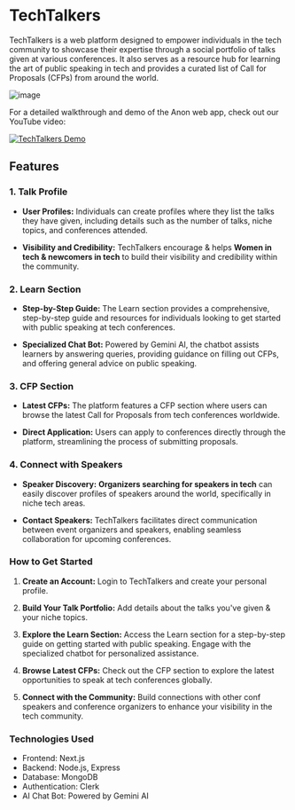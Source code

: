 # TechTalkers

TechTalkers is a web platform designed to empower individuals in the tech community to showcase their expertise through a social portfolio of talks given at various conferences. It also serves as a resource hub for learning the art of public speaking in tech and provides a curated list of Call for Proposals (CFPs) from around the world.

![image](https://go-file.s3.eu-north-1.amazonaws.com/Screenshot%20from%202024-07-21%2022-14-11.png?response-content-disposition=inline&X-Amz-Security-Token=IQoJb3JpZ2luX2VjEIj%2F%2F%2F%2F%2F%2F%2F%2F%2F%2FwEaCmV1LW5vcnRoLTEiRzBFAiA2W48zeLUtHCS6dWMmkzOze2Cqt2SyiDu7w%2FxzV1ooxwIhAO1lUY9Q9f99rpBUZAFfP3aSmgRtl5YQVXCRlGjgoyMNKuQCCGEQABoMNzMwMzM1NDc3MTU4Igw3Dv%2B%2F9IGwzkYWfzoqwQKvi1DQwdfZFhgFhUlLQTa83Ns9Jejyu%2FUnPnjMg2nyKuty6CBJKDtRD4Ho0kiggoPzXEeoMhXlzRTHda%2BmJjKlBtSfvKS%2BxAdpluWrPRSHzPHfoeDIbeONDboAw95%2ButzeD1t25yixmrr5s5qCYiGWmP8PSGWbJDNg7cGiT2BRCjoDjTeARjGA%2FxdYyl3%2B%2Ffz9eHynRjnlvP0TlFULIgrS75yt6EaEyXByp46J3ltdlgKblMUFls1mH6zfvxqzLgKAwGhU69X1ONmTPP9LyKq2duBowvJX1ULFfGjOC3qprW6osYMZF04Ci06jVA72Zf5AsLZpAeGWAtna25nKJVKwx7c%2F1xVGbF2dS79VrG%2FUtrUCf4EAeHt5UpKi%2FnumgIAOToUvyqudltVKfgXmEaOQdO%2BJM6xhnMzuL92laPRxyYsw2uH0tAY6swLjiyQtJXaOHUrUdiDaQ%2F1Nrk2ajpKkeVnuspYZRnrI%2FKZXmdneqFebYBmn1nvPldJm7RX0R3pbq%2BGdxsFIGS27TMBv6sAXfb9H5LH5pEd2zXc%2BOr%2BL2Y5MIr3AOQvUROA1ZLV5HSq2w%2BknDZS7cRWKHmXdrXDMkDpTewg3g4%2B1I2OdQXtmbUH5ScdCkPbcnJTLqLyQEGB9PMKDS8zH%2BFT784mftj4ffbStdh%2B%2FrZT78Id3p%2FSiMpZiOMpeM5N5oGGoPzJndEGOrDGdgr4uTgg7dttboRINdqrcFKUp504t4ewWpOLcMO5kr4SPoEDdxLAH0rJiSf2tRki1CLCpBJWWCSlzHKJahaZnOTradEisDLRUcZaQ8pWeXAWORw%2BTg0LyRyjOBrMkkqdndTLpZMAh9OlY&X-Amz-Algorithm=AWS4-HMAC-SHA256&X-Amz-Date=20240721T164455Z&X-Amz-SignedHeaders=host&X-Amz-Expires=300&X-Amz-Credential=ASIA2UC3C7WTCNIU7TK3%2F20240721%2Feu-north-1%2Fs3%2Faws4_request&X-Amz-Signature=cf10616e8f407fad464ace0d4b10b31619fb33d5ce87497a9db8d0c92464e316)

For a detailed walkthrough and demo of the Anon web app, check out our YouTube video:

[![TechTalkers Demo]()](https://youtu.be/Z-Dt9u02Fpo?si=oj4TQQW84p5iUemT)


## Features

### 1. Talk Profile

- **User Profiles:** Individuals can create profiles where they list the talks they have given, including details such as the number of talks, niche topics, and conferences attended.

- **Visibility and Credibility:** TechTalkers encourage & helps **Women in tech & newcomers in tech** to build their visibility and credibility within the community.

### 2. Learn Section

- **Step-by-Step Guide:** The Learn section provides a comprehensive, step-by-step guide and resources for individuals looking to get started with public speaking at tech conferences.

- **Specialized Chat Bot:** Powered by Gemini AI, the chatbot assists learners by answering queries, providing guidance on filling out CFPs, and offering general advice on public speaking.

### 3. CFP Section

- **Latest CFPs:** The platform features a CFP section where users can browse the latest Call for Proposals from tech conferences worldwide.

- **Direct Application:** Users can apply to conferences directly through the platform, streamlining the process of submitting proposals.

### 4. Connect with Speakers

- **Speaker Discovery:** **Organizers searching for speakers in tech** can easily discover profiles of speakers around the world, specifically in niche tech areas.

- **Contact Speakers:** TechTalkers facilitates direct communication between event organizers and speakers, enabling seamless collaboration for upcoming conferences.

### How to Get Started

1. **Create an Account:** Login to TechTalkers and create your personal profile.

2. **Build Your Talk Portfolio:** Add details about the talks you've given & your niche topics.

3. **Explore the Learn Section:** Access the Learn section for a step-by-step guide on getting started with public speaking. Engage with the specialized chatbot for personalized assistance.

4. **Browse Latest CFPs:** Check out the CFP section to explore the latest opportunities to speak at tech conferences globally.

5. **Connect with the Community:** Build connections with other conf speakers and conference organizers to enhance your visibility in the tech community.

### Technologies Used

- Frontend: Next.js
- Backend: Node.js, Express
- Database: MongoDB
- Authentication: Clerk
- AI Chat Bot: Powered by Gemini AI

